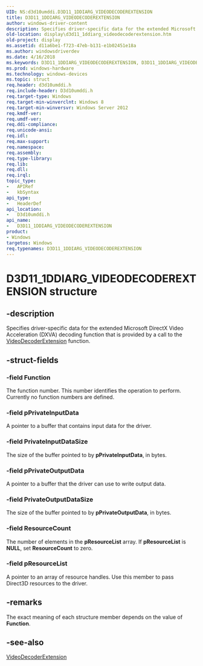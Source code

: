 ```yaml
---
UID: NS:d3d10umddi.D3D11_1DDIARG_VIDEODECODEREXTENSION
title: D3D11_1DDIARG_VIDEODECODEREXTENSION
author: windows-driver-content
description: Specifies driver-specific data for the extended Microsoft DirectX Video Acceleration (DXVA) decoding function that is provided by a call to the VideoDecoderExtension function.
old-location: display\d3d11_1ddiarg_videodecoderextension.htm
old-project: display
ms.assetid: d11a6be1-f723-47eb-b131-e1b02451e18a
ms.author: windowsdriverdev
ms.date: 4/16/2018
ms.keywords: D3D11_1DDIARG_VIDEODECODEREXTENSION, D3D11_1DDIARG_VIDEODECODEREXTENSION structure [Display Devices], d3d10umddi/D3D11_1DDIARG_VIDEODECODEREXTENSION, display.d3d11_1ddiarg_videodecoderextension
ms.prod: windows-hardware
ms.technology: windows-devices
ms.topic: struct
req.header: d3d10umddi.h
req.include-header: D3d10umddi.h
req.target-type: Windows
req.target-min-winverclnt: Windows 8
req.target-min-winversvr: Windows Server 2012
req.kmdf-ver: 
req.umdf-ver: 
req.ddi-compliance: 
req.unicode-ansi: 
req.idl: 
req.max-support: 
req.namespace: 
req.assembly: 
req.type-library: 
req.lib: 
req.dll: 
req.irql: 
topic_type:
-	APIRef
-	kbSyntax
api_type:
-	HeaderDef
api_location:
-	D3d10umddi.h
api_name:
-	D3D11_1DDIARG_VIDEODECODEREXTENSION
product:
- Windows
targetos: Windows
req.typenames: D3D11_1DDIARG_VIDEODECODEREXTENSION
---
```


# D3D11_1DDIARG_VIDEODECODEREXTENSION structure


## -description


Specifies driver-specific data for the extended Microsoft DirectX Video Acceleration (DXVA) decoding function that is provided by a call to the <a href="https://msdn.microsoft.com/library/windows/hardware/hh451699">VideoDecoderExtension</a> function.


## -struct-fields




### -field Function

The function number. This number identifies the operation to perform. Currently no function numbers are defined.


### -field pPrivateInputData

A pointer to a buffer that contains input data for the driver.


### -field PrivateInputDataSize

The size of the buffer pointed to by <b>pPrivateInputData</b>, in bytes.


### -field pPrivateOutputData

A pointer to a buffer that the driver can use to write output data.


### -field PrivateOutputDataSize

The size of the buffer pointed to by <b>pPrivateOutputData</b>, in bytes.


### -field ResourceCount

The number of elements in the <b>pResourceList</b> array. If <b>pResourceList</b> is <b>NULL</b>, set <b>ResourceCount</b> to zero.


### -field pResourceList

A pointer to an array of resource handles. Use this member to pass Direct3D resources to the driver.


## -remarks



The exact meaning of each structure member depends on the value of <b>Function</b>.




## -see-also




<a href="https://msdn.microsoft.com/library/windows/hardware/hh451699">VideoDecoderExtension</a>
 

 

